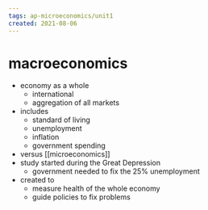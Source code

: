 ```yaml
---
tags: ap-microeconomics/unit1 
created: 2021-08-06
---
```


# macroeconomics

- economy as a whole
	- international
	- aggregation of all markets
- includes
	- standard of living
	- unemployment
	- inflation
	- government spending
- versus [[microeconomics]]
- study started during the Great Depression
	- government needed to fix the 25% unemployment
- created to
	- measure health of the whole economy
	- guide policies to fix problems